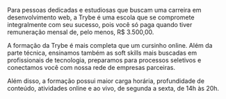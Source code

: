 Para pessoas dedicadas e estudiosas que buscam uma carreira em desenvolvimento web, a Trybe é uma escola que se compromete integralmente com seu sucesso, pois você só paga quando tiver remuneração mensal de, pelo menos, R$ 3.500,00.

A formação da Trybe é mais completa que um cursinho online. Além da parte técnica, ensinamos também as soft skills mais buscadas em profissionais de tecnologia, preparamos para processos seletivos e conectamos você com nossa rede de empresas parceiras.

Além disso, a formação possui maior carga horária, profundidade de conteúdo, atividades online e ao vivo, de segunda a sexta, de 14h às 20h.
